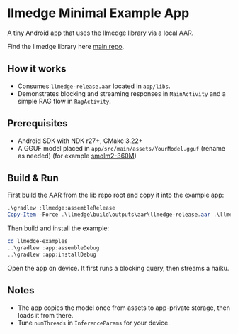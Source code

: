 # llmedge Minimal Example App

A tiny Android app that uses the llmedge library via a local AAR.

Find the llmedge library here [main repo](https://github.com/Aatricks/llmedge).

## How it works
- Consumes `llmedge-release.aar` located in `app/libs`.
- Demonstrates blocking and streaming responses in `MainActivity` and a simple RAG flow in `RagActivity`.

## Prerequisites
- Android SDK with NDK r27+, CMake 3.22+
- A GGUF model placed in `app/src/main/assets/YourModel.gguf` (rename as needed) (for example [smolm2-360M](https://huggingface.co/HuggingFaceTB/SmolLM2-360M-Instruct-GGUF))

## Build & Run

First build the AAR from the lib repo root and copy it into the example app:

```powershell
.\gradlew :llmedge:assembleRelease
Copy-Item -Force .\llmedge\build\outputs\aar\llmedge-release.aar .\llmedge-examples\app\libs\llmedge-release.aar
```

Then build and install the example:

```powershell
cd llmedge-examples
..\gradlew :app:assembleDebug
..\gradlew :app:installDebug
```

Open the app on device. It first runs a blocking query, then streams a haiku.

## Notes
- The app copies the model once from assets to app-private storage, then loads it from there.
- Tune `numThreads` in `InferenceParams` for your device.

